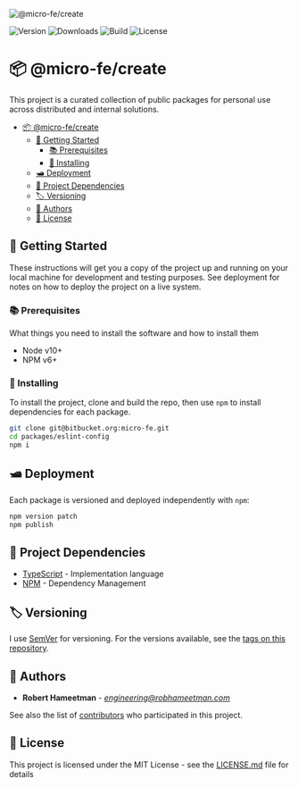 ![@micro-fe/create][header]

![Version](https://img.shields.io/npm/v/@micro-fe/create)
![Downloads](https://img.shields.io/npm/dt/@micro-fe/create)
![Build](https://img.shields.io/bitbucket/pipelines/micro-fe/master)
![License](https://img.shields.io/npm/l/@micro-fe/create)

# 📦 @micro-fe/create

This project is a curated collection of public packages for personal use across
distributed and internal solutions.

- [📦 @micro-fe/create](#%f0%9f%93%a6-micro-fecreate)
  - [💼 Getting Started](#%f0%9f%92%bc-getting-started)
    - [📚 Prerequisites](#%f0%9f%93%9a-prerequisites)
    - [📲 Installing](#%f0%9f%93%b2-installing)
  - [🛥 Deployment](#%f0%9f%9b%a5-deployment)
  - [🧾 Project Dependencies](#%f0%9f%a7%be-project-dependencies)
  - [🏷 Versioning](#%f0%9f%8f%b7-versioning)
  - [📜 Authors](#%f0%9f%93%9c-authors)
  - [📄 License](#%f0%9f%93%84-license)

## 💼 Getting Started

These instructions will get you a copy of the project up and running on your
local machine for development and testing purposes. See deployment for notes on
how to deploy the project on a live system.

### 📚 Prerequisites

What things you need to install the software and how to install them

- Node v10+
- NPM v6+

### 📲 Installing

To install the project, clone and build the repo, then use `npm` to install
dependencies for each package.

```bash
git clone git@bitbucket.org:micro-fe.git
cd packages/eslint-config
npm i
```

## 🛥 Deployment

Each package is versioned and deployed independently with `npm`:

```bash
npm version patch
npm publish
```

## 🧾 Project Dependencies

- [TypeScript](https://www.typescriptlang.org/) - Implementation language
- [NPM](https://www.npmjs.com/) - Dependency Management

## 🏷 Versioning

I use [SemVer](http://semver.org/) for versioning. For the versions available,
see the [tags on this repository](https://github.com/RobHameetman/micro-fe/tags/).

## 📜 Authors

- **Robert Hameetman** - _<engineering@robhameetman.com>_

See also the list of [contributors](https://github.com/RobHameetman/micro-fe/graphs/contributors) who participated in this project.

## 📄 License

This project is licensed under the MIT License - see the [LICENSE.md](LICENSE.md) file for details

[header]: /.github/readme-create.png '@micro-fe/create'
